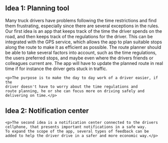 <h2>Idea 1: Planning tool</h2>
	<p>Many truck drivers have problems following the time restrictions and find 
	them frustrating, especially since there are several exceptions 
	in the rules. Our first idea is an app that keeps track of the time 
	the driver spends on the road, and then keeps track of the regulations 
	for the driver. This can be integrated with the GPS service, which allows 
	the app to plan suitable stops along the route to make it as efficient as 
	possible. The route planner should be able to take several factors into 
	account, such as the time regulations, the users preferred stops, and 
	maybe even where the drivers friends or colleagues current are. 
	The app will have to update the planned route in real time if for 
	instance the driver gets stuck in traffic.</p>
	
	<p>The purpose is to make the day to day work of a driver easier, if the
	driver doesn't have to worry about the time regulations and 
	route planning, he or she can focus more on driving safely and 
	delivering on time.</p>

<h2>Idea 2: Notification center</h2>
	
	<p>The second idea is a notification center connected to the drivers 
	cellphone, that presents important notifications in a safe way. 
	To expand the scope of the app, several types of feedback can be 
	added to help the driver drive in a safer and more economic way.</p>
